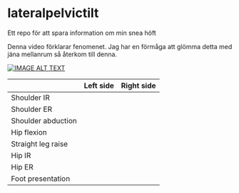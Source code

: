 # lateralpelvictilt
Ett repo för att spara information om min snea höft

Denna video förklarar fenomenet. Jag har en förmåga att glömma detta med jäna mellanrum så återkom till denna. 

[![IMAGE ALT TEXT](http://img.youtube.com/vi/GYTsaqHgtRY/0.jpg)](http://www.youtube.com/watch?v=GYTsaqHgtRY "Assess lateral pelvic tilt")



|                     | Left side   | Right side  |
| -----------         | ----------- | ----------- |
| Shoulder IR         |             |             |
| Shoulder ER         |             |             |
| Shoulder abduction  |             |             |
| Hip flexion         |             |             |
| Straight leg raise  |             |             |
| Hip IR              |             |             |
| Hip ER              |             |             |
| Foot presentation   |             |             |

